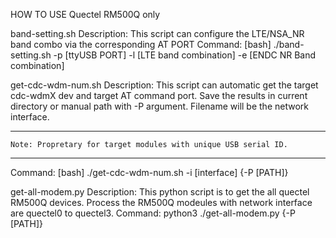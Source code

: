 HOW TO USE
Quectel RM500Q only

band-setting.sh
Description:
    This script can configure the LTE/NSA_NR band combo via the corresponding AT PORT
Command:
    [bash] ./band-setting.sh -p [ttyUSB PORT] -l [LTE band combination] -e [ENDC NR Band combination]

get-cdc-wdm-num.sh
Description:
    This script can automatic get the target cdc-wdmX dev and target AT command port.
    Save the results in current directory or manual path with -P argument.
    Filename will be the network interface.
***
    Note: Propretary for target modules with unique USB serial ID.
***
Command:
    [bash] ./get-cdc-wdm-num.sh -i [interface] {-P [PATH]}

get-all-modem.py
Description:
    This python script is to get the all quectel RM500Q devices.
    Process the RM500Q modeules with network interface are quectel0 to quectel3.
Command:
    python3 ./get-all-modem.py {-P [PATH]}

